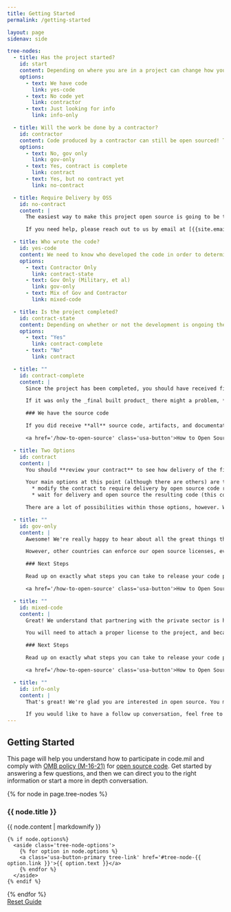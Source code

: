 ```yaml
---
title: Getting Started
permalink: /getting-started

layout: page
sidenav: side

tree-nodes:
  - title: Has the project started?
    id: start
    content: Depending on where you are in a project can change how you participate in the open source pilot. Let's start with **whether or not there is any code written yet**. This does not exclude your project in any way, it's just a starting point!
    options:
      - text: We have code
        link: yes-code
      - text: No code yet
        link: contractor
      - text: Just looking for info
        link: info-only

  - title: Will the work be done by a contractor?
    id: contractor
    content: Code produced by a contractor can still be open sourced! The easiest way to do this is to work language into the contract to require open sourcing the code as the delivery method.
    options:
      - text: No, gov only
        link: gov-only
      - text: Yes, contract is complete
        link: contract
      - text: Yes, but no contract yet
        link: no-contract

  - title: Require Delivery by OSS
    id: no-contract
    content: |
      The easiest way to make this project open source is going to be to include language in the contract requiring delivery of the source code as an open source repository. We have some sample language that we can provide to start down that path!

      If you need help, please reach out to us by email at [{{site.email}}](mailto:{{site.email}}) so that we can start the conversation.

  - title: Who wrote the code?
    id: yes-code
    content: We need to know who developed the code in order to determine how it can be open sourced. Regardless of what the case was, the code may be able to be open sourced! The question comes down to who holds the copyright.
    options:
      - text: Contractor Only
        link: contract-state
      - text: Gov Only (Military, et al)
        link: gov-only
      - text: Mix of Gov and Contractor
        link: mixed-code

  - title: Is the project completed?
    id: contract-state
    content: Depending on whether or not the development is ongoing the answer might be different for how to open source this code. Primarily this question is asking **if you have received delivery** of the final product - and what form that delivery was in.
    options:
      - text: "Yes"
        link: contract-complete
      - text: "No"
        link: contract

  - title: ""
    id: contract-complete
    content: |
      Since the project has been completed, you should have received final delivery. What's key now is how that delivery was made: did you receive all of the source code, including any testing resources, build artifacts, documentation, etc? Or did you only receive a final built product?

      If it was only the _final built product_ there might a problem, **you should review your contract** and ensure that you weren't supposed to receive the full source code. If you were, it looks like it's time to get the lawyers involved.

      ### We have the source code

      If you did receive **all** source code, artifacts, and documentation then we should be able to help you open source that. We suggest that you **send us an email at [{{site.email}}](mailto:{{site.email}})** to start the process. What we'll need to determine is who holds the copyright. Typically this is the contractor (yes, even if they delivered the code to the government), and they would need to attach the open source license.

      <a href='/how-to-open-source' class='usa-button'>How to Open Source</a>

  - title: Two Options
    id: contract
    content: |
      You should **review your contract** to see how delivery of the final product is expected. What we'd like to see is that delivery will be of all source code, devlopment operations and testing code and artifacts, build code and artifacts, etc. If the contractor is only expected to deliver a working product then you might not get access to the code at all.

      Your main options at this point (although there are others) are to:
        * modify the contract to require delivery by open source code repository; or
        * wait for delivery and open source the resulting code (this could be tricky).

      There are a lot of possibilities within those options, however. We encourage you to read our [frequently asked questions](/frequently-asked-questions) and then reach out to us by email at [{{site.email}}](mailto:{{site.email}}) to continue the conversation.

  - title: ""
    id: gov-only
    content: |
      Awesome! We're really happy to hear about all the great things that the DoD is doing on a regular basis. You may not be aware, but just about any code produced by a federal employee is in the public domain, meaning any US citizen has a right to access the code and use it - even if it's not open sourced (with certain security exceptions). This impacts your open source efforts because it means that you cannot restrict any usage rights to any US citizen.

      However, other countries can enforce our open source licenses, even for code in the public domain. Additionally, it can be good guidance for public contributors to identify what open source license and contribution policy govern a project. The code.mil team recommends attaching an open source license along with an "intent" document that clearly indicates how the government intends the code to be released, even if in the United States the law says it is public domain.

      ### Next Steps

      Read up on exactly what steps you can take to release your code project as open source software...

      <a href='/how-to-open-source' class='usa-button'>How to Open Source</a>

  - title: ""
    id: mixed-code
    content: |
      Great! We understand that partnering with the private sector is how most project development happens in the DoD. You should still be able to open source the resulting code for the project! The key is to **identify any pieces of the code that are proprietary to the contractor**. If there are such pieces then you may need to segment those and assign a separate license to it. That said, you should be able to follow the code.mil guideline for open sourcing the code!

      You will need to attach a proper license to the project, and because it was developed in part by the US Federal Government you will need to specify the "intent" of the licensing. This is required because just about any code produced by a federal employee is in the _public domain_, meaning any US citizen has a right to access the code and use it - even if it's not open sourced (with certain security exceptions). This impacts your open source efforts because it means that you cannot restrict any usage rights to any US citizen. However, other countries can enforce our open source licenses, even for code in the public domain. Additionally, it can be good guidance for public contributors to identify what open source license and contribution policy govern a project.

      ### Next Steps

      Read up on exactly what steps you can take to release your code project as open source software...

      <a href='/how-to-open-source' class='usa-button'>How to Open Source</a>

  - title: ""
    id: info-only
    content: |
      That's great! We're glad you are interested in open source. You may want to start by reading our [Why Open Source](/why-open-source) page and some of the [Frequently Asked Questions](/frequently-asked-questions). You can also explore information on the OMB policy itself over on the [code.gov](https://code.gov) website.

      If you would like to have a follow up conversation, feel free to reach out to us at [{{site.email}}](mailto:{{site.email}})
---
```


## Getting Started

This page will help you understand how to participate in code.mil and comply with [OMB policy (M-16-21)](https://code.gov/#/policy-guide/docs/overview/introduction) for [open source code](https://code.gov/#/policy-guide/policy/open-source). Get started by answering a few questions, and then we can direct you to the right information or start a more in depth conversation.

<section class='decision-tree'>
  {% for node in page.tree-nodes %}
  <article class='tree-node' id='tree-node-{{node.id}}'>
    <h3>{{ node.title }}</h3>
    <p>{{ node.content | markdownify }}</p>

    {% if node.options%}
      <aside class='tree-node-options'>
        {% for option in node.options %}
        <a class='usa-button-primary tree-link' href='#tree-node-{{ option.link }}'>{{ option.text }}</a>
        {% endfor %}
      </aside>
    {% endif %}
  </article>
  {% endfor %}

  <aside class='tree-reset'>
    <a href='#' class='tree-reset'>Reset Guide</a>
  </aside>
</section>
